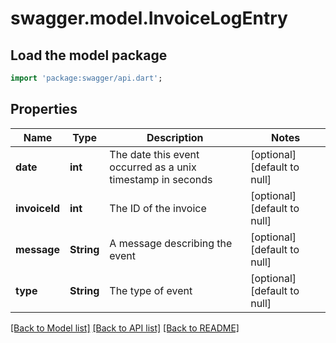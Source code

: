 # swagger.model.InvoiceLogEntry

## Load the model package
```dart
import 'package:swagger/api.dart';
```

## Properties
Name | Type | Description | Notes
------------ | ------------- | ------------- | -------------
**date** | **int** | The date this event occurred as a unix timestamp in seconds | [optional] [default to null]
**invoiceId** | **int** | The ID of the invoice | [optional] [default to null]
**message** | **String** | A message describing the event | [optional] [default to null]
**type** | **String** | The type of event | [optional] [default to null]

[[Back to Model list]](../README.md#documentation-for-models) [[Back to API list]](../README.md#documentation-for-api-endpoints) [[Back to README]](../README.md)


